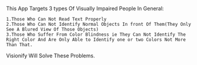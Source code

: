 This App Targets 3 types Of Visually Impaired People In General:

    1.Those Who Can Not Read Text Properly
    2.Those Who Can Not Identify Normal Objects In front Of Them(They Only See A Blured View Of Those Objects)
    3.Those Who Suffer From Color Blindness ie They Can Not Identify The Right Color And Are Only Able to Identify one or two Colors Not More Than That.

Visionify Will Solve These Problems.
